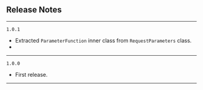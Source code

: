 ## Release Notes

---

`1.0.1`

- Extracted `ParameterFunction` inner class from `RequestParameters` class.
- 

---

`1.0.0`

- First release.

---


